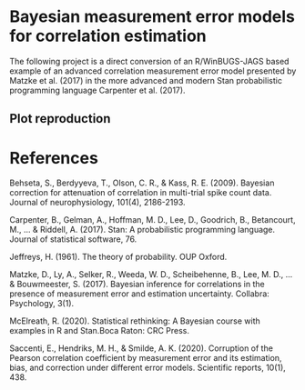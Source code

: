 # Bayesian measurement error models for correlation estimation

The following project is a direct conversion of an R/WinBUGS-JAGS based example of an advanced correlation measurement error model presented by Matzke et al. (2017) in the more advanced and modern Stan probabilistic programming language Carpenter et al. (2017).

## Plot reproduction

# References

Behseta, S., Berdyyeva, T., Olson, C. R., & Kass, R. E. (2009). Bayesian correction for attenuation of correlation in multi-trial spike count data. Journal of neurophysiology, 101(4), 2186-2193.

Carpenter, B., Gelman, A., Hoffman, M. D., Lee, D., Goodrich, B., Betancourt, M., ... & Riddell, A. (2017). Stan: A probabilistic programming language. Journal of statistical software, 76.

Jeffreys, H. (1961). The theory of probability. OUP Oxford.

Matzke, D., Ly, A., Selker, R., Weeda, W. D., Scheibehenne, B., Lee, M. D., ... & Bouwmeester, S. (2017). Bayesian inference for correlations in the presence of measurement error and estimation uncertainty. Collabra: Psychology, 3(1).

McElreath, R. (2020). Statistical rethinking: A Bayesian course with examples in R and Stan.Boca Raton: CRC Press.

Saccenti, E., Hendriks, M. H., & Smilde, A. K. (2020). Corruption of the Pearson correlation coefficient by measurement error and its estimation, bias, and correction under different error models. Scientific reports, 10(1), 438.